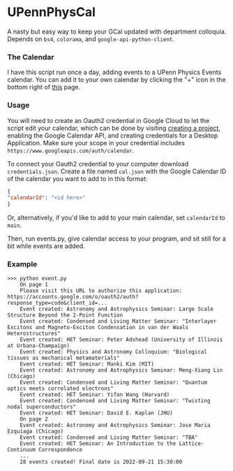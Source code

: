 # UPennPhysCal


A nasty but easy way to keep your GCal updated with department colloquia. Depends on `bs4`, `colorama`, and `google-api-python-client`.

### The Calendar

I have this script run once a day, adding events to a UPenn Physics Events calendar. You can add it to your own calendar by clicking the "+" icon in the bottom right of [this](https://calendar.google.com/calendar/u/0/embed?height=600&wkst=1&bgcolor=%23ffffff&ctz=America/New_York&showPrint=0&showDate=1&mode=MONTH&src=c2YxcG41a2tqcmlmbDg5N2M0YzlmYXA1M2tAZ3JvdXAuY2FsZW5kYXIuZ29vZ2xlLmNvbQ&color=%23cc7c75) page.

### Usage

You will need to create an Oauth2 credential in Google Cloud to let the script edit your calendar, which can be done by visiting [creating a project](https://developers.google.com/workspace/guides/create-project), enabling the Google Calendar API, and creating credentials for a Desktop Application. Make sure your scope in your credential includes `https://www.googleapis.com/auth/calendar`.

To connect your Oauth2 credential to your computer download `credentials.json`. Create a file named `cal.json` with the Google Calendar ID of the calendar you want to add to in this format:

```json
{
"calendarId": "<id here>"
}
```

Or, alternatively, if you'd like to add to your main calendar, set `calendarId` to `main`.

Then, run events.py, give calendar access to your program, and sit still for a bit while events are added.

### Example

```
>>> python event.py
    On page 1
    Please visit this URL to authorize this application: https://accounts.google.com/o/oauth2/auth?response_type=code&client_id=...
    Event created: Astronomy and Astrophysics Seminar: Large Scale Structure Beyond the 2-Point Function
    Event created: Condensed and Living Matter Seminar: "Interlayer Excitons and Magneto-Exciton Condensation in van der Waals Heterostructures"
    Event created: HET Seminar: Peter Adshead (University of Illinois at Urbana-Champaign)
    Event created: Physics and Astronomy Colloquium: "Biological tissues as mechanical metamaterials"
    Event created: HET Seminar: Manki Kim (MIT)
    Event created: Astronomy and Astrophysics Seminar: Meng-Xiang Lin (Chicago)
    Event created: Condensed and Living Matter Seminar: "Quantum optics meets correlated electrons"
    Event created: HET Seminar: Yifan Wang (Harvard)
    Event created: Condensed and Living Matter Seminar: "Twisting nodal superconductors"
    Event created: HET Seminar: David E. Kaplan (JHU)
    On page 2
    Event created: Astronomy and Astrophysics Seminar: Jose Maria Ezquiaga (Chicago)
    Event created: Condensed and Living Matter Seminar: "TBA"
    Event created: HET Seminar: An Introduction to the Lattice-Continuum Correspondence
    ...
    28 events created! Final date is 2022-09-21 15:30:00
```
